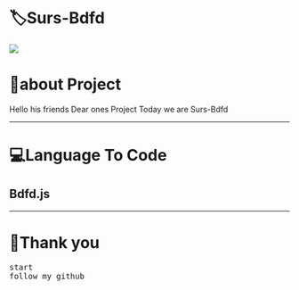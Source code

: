 <!-- Title -->
<h1>🏷Surs-Bdfd</h1>

<img src="https://firebasestorage.googleapis.com/v0/b/github-209c5.appspot.com/o/png_20220825_124724_%D9%A0%D9%A0%D9%A0%D9%A0.png?alt=media&token=bf0fc248-fc37-4f80-a96b-66c15b4b68bf">


<h1>👤about Project </h1>
<p>Hello his friends Dear ones Project Today we are Surs-Bdfd</p>
<hr>
<!-- view -->
<h1>💻Language To Code</h1>
<h2>Bdfd.js</h2>
<hr>
<h1>💖Thank you</h1>
<pre>
start
follow my github
</pre>
